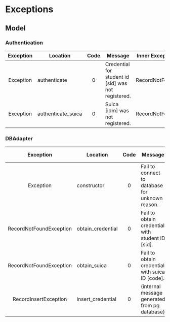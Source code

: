 # Exceptions

## Model

### Authentication

| Exception | Location           | Code  | Message                                             | Inner Exception |
| :-------: | ------------------ | :---: | --------------------------------------------------- | :-------------: |
| Exception | authenticate       |   0   | Credential for student id [sid] was not registered. | RecordNotFound  |
| Exception | authenticate_suica |   0   | Suica [idm] was not registered.                     | RecordNotFound  |

### DBAdapter

|        Exception        | Location          | Code  | Message                                          | Inner Exception |
| :---------------------: | ----------------- | :---: | ------------------------------------------------ | :-------------: |
|        Exception        | constructor       |   0   | Fail to connect to database for unknown reason.  |       N/A       |
| RecordNotFoundException | obtain_credential |   0   | Fail to obtain credential with student ID [sid]. |       N/A       |
| RecordNotFoundException | obtain_suica      |   0   | Fail to obtain credential with suica ID [code].  |       N/A       |
|  RecordInsertException  | insert_credential |   0   | (internal message generated from pg database)    |       N/A       |
